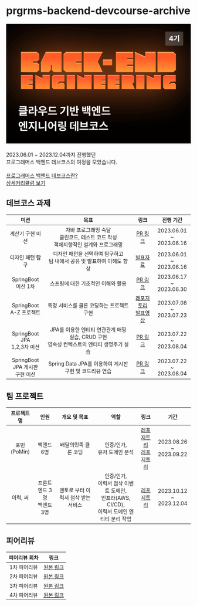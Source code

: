 # prgrms-backend-devcourse-archive
![image](https://github.com/Juhongseok/backend-devcourse-archive/blob/main/devcourse.png)
<br><br>2023.06.01 ~ 2023.12.04까지 진행했던<br>프로그래머스 백엔드 데브코스의 여정을 모았습니다.
<br><br>
[프로그래머스 백엔드 데브코스란?](https://school.programmers.co.kr/learn/courses/17921/17921-5%EA%B8%B0-k-digital-training-%ED%81%B4%EB%9D%BC%EC%9A%B0%EB%93%9C-%EA%B8%B0%EB%B0%98-%EB%B0%B1%EC%97%94%EB%93%9C-%EC%97%94%EC%A7%80%EB%8B%88%EC%96%B4%EB%A7%81)<br>
[상세커리큘럼 보기](https://prgrms.notion.site/5-d39781a3f2a7444bb9e4a29f02a4e9a8)<br>

## 데브코스 과제
|미션|목표|링크|진행 기간|
|:-------------------:|:--:|:------------:|:-:|
|계산기 구현 미션|자바 프로그래밍 숙달<br>클린코드, 테스트 코드 작성<br>객체지향적인 설계와 프로그래밍|[PR 링크](https://github.com/prgrms-be-devcourse/java-calculator/pull/116)|2023.06.01<br>~ 2023.06.16|
|디자인 패턴 탐구|디자인 패턴을 선택하여 탐구하고<br>팀 내에서 공유 및 발표하여 이해도 향상|[발표자료]()|2023.06.01<br>~ 2023.06.16|
|SpringBoot<br>미션 1차|스프링에 대한 기초적인 이해와 활용|[PR 링크](https://github.com/prgrms-be-devcourse/springboot-basic/pulls?q=is%3Apr+%EC%A3%BC%ED%99%8D%EC%84%9D+is%3Aclosed)|2023.06.17<br>~ 2023.06.30|
|SpringBoot<br>A-Z 프로젝트|특정 서비스를 클론 코딩하는 프로젝트 구현|[레포지토리](https://github.com/Juhongseok/RentalBook-Devcourse)<br>[발표영상](https://present.do/@hsj/64b7870e10ab9a5ae5600216)|2023.07.08<br>~ 2023.07.23|
|SpringBoot JPA<br>1,2,3차 미션|JPA를 이용한 엔티티 연관관계 매핑 실습, CRUD 구현<br>영속성 컨텍스트의 엔티티 생명주기 실습|[PR 링크](https://github.com/prgrms-be-devcourse/springboot-jpa/pulls?q=is%3Apr+%EC%A3%BC%ED%99%8D%EC%84%9D+is%3Aclosed)|2023.07.22<br>~ 2023.08.04
|SpringBoot<br>JPA 게시판<br>구현 미션|Spring Data JPA를 이용하여 게시판 구현 및 코드리뷰 연습|[PR 링크](https://github.com/prgrms-be-devcourse/springboot-board-jpa/pulls?q=is%3Apr+%EC%A3%BC%ED%99%8D%EC%84%9D+is%3Aclosed)|2023.07.22<br>~ 2023.08.04|


## 팀 프로젝트
|프로젝트 명|인원|개요 및 목표|역할|링크|기간|
|:------------------:|:----------------:|:----------:|:-:|:--:|:-:|
|포민(PoMin)|백엔드 6명|배달의민족 클론 코딩|인증/인가,<br>유저 도메인 분석|[레포지토리](https://github.com/prgrms-be-devcourse/BE-04-PoMin)<br>[레포지토리](https://github.com/prgrms-be-devcourse/BE-04-PoMin-Owner)|2023.08.26<br>~ 2023.09.22|
|이력, 써|프론트엔드 3명<br>백엔드 3명|멘토로 부터 이력서 첨삭 받는 서비스|인증/인가,<br>이력서 첨삭 이벤트 도메인,<br>인프라(AWS, CI/CD),<br>이력서 도메인 엔티티 분리 작업|[레포지토리](https://github.com/prgrms-web-devcourse/Team-11-Resumeme-BE)|2023.10.12<br>~ 2023.12.04|


## 피어리뷰
|피어리뷰 회차|링크|
|:--------:|:--:|
|1차 피어리뷰|[원본 링크](https://github.com/Juhongseok/backend-devcourse-archive/blob/main/(%EB%A9%98%ED%8B%B0)%EB%B0%B1%EC%97%94%EB%93%9C%20%EB%8D%B0%EB%B8%8C%EC%BD%94%EC%8A%A4%204%EA%B8%B0%20%ED%94%BC%EC%96%B4%EB%A6%AC%EB%B7%B0%20%EC%A3%BC%ED%99%8D%EC%84%9D.pdf)|
|2차 피어리뷰|[원본 링크](https://github.com/Juhongseok/backend-devcourse-archive/blob/main/(%EB%A9%98%ED%8B%B0)%EB%B0%B1%EC%97%94%EB%93%9C%20%EB%8D%B0%EB%B8%8C%EC%BD%94%EC%8A%A4%204%EA%B8%B0%20New%201%EC%B0%A8%20%ED%94%BC%EC%96%B4%EB%A6%AC%EB%B7%B0%20%EC%A3%BC%ED%99%8D%EC%84%9D.docx.pdf)|
|3차 피어리뷰|[원본 링크](https://github.com/Juhongseok/backend-devcourse-archive/blob/main/(%EB%A9%98%ED%8B%B0)%EB%B0%B1%EC%97%94%EB%93%9C%20%EB%8D%B0%EB%B8%8C%EC%BD%94%EC%8A%A4%204%EA%B8%B0%20New%202%EC%B0%A8%20%ED%94%BC%EC%96%B4%EB%A6%AC%EB%B7%B0%20%EC%A3%BC%ED%99%8D%EC%84%9D.docx.pdf)|
|4차 피어리뷰|[원본 링크](https://github.com/Juhongseok/backend-devcourse-archive/blob/main/%EB%B0%B1%EC%97%94%EB%93%9C%20%EB%8D%B0%EB%B8%8C%EC%BD%94%EC%8A%A4%204%EA%B8%B0%203%EC%B0%A8%20%ED%94%84%EB%A1%9C%EC%A0%9D%ED%8A%B8_%ED%94%BC%EC%96%B4%EB%A6%AC%EB%B7%B0%20-%20%EC%A3%BC%ED%99%8D%EC%84%9D.pdf)|
